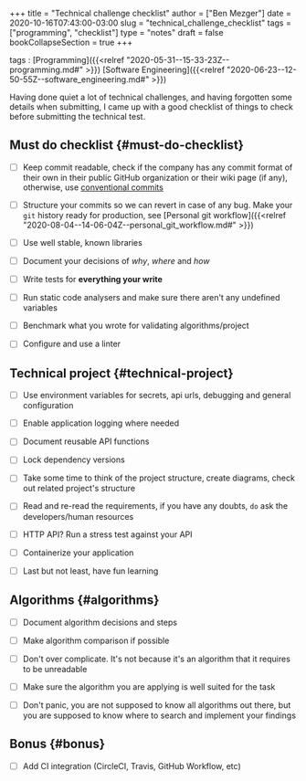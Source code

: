 +++
title = "Technical challenge checklist"
author = ["Ben Mezger"]
date = 2020-10-16T07:43:00-03:00
slug = "technical_challenge_checklist"
tags = ["programming", "checklist"]
type = "notes"
draft = false
bookCollapseSection = true
+++

tags
: [Programming]({{<relref "2020-05-31--15-33-23Z--programming.md#" >}}) [Software Engineering]({{<relref "2020-06-23--12-50-55Z--software_engineering.md#" >}})

Having done quiet a lot of technical challenges, and having forgotten some
details when submitting, I came up with a good checklist of things to check
before submitting the technical test.


## Must do checklist {#must-do-checklist}

-   [ ] Keep commit readable, check if the company has any commit format of their
    own in their public GitHub organization or their wiki page (if any),
    otherwise, use [conventional commits](https://www.conventionalcommits.org/en/v1.0.0/)
-   [ ] Structure your commits so we can revert in case of any bug. Make your
    `git` history ready for production, see [Personal git workflow]({{<relref "2020-08-04--14-06-04Z--personal_git_workflow.md#" >}})
-   [ ] Use well stable, known libraries
-   [ ] Document your decisions of _why_, _where_ and _how_
-   [ ] Write tests for **everything your write**
-   [ ] Run static code analysers and make sure there aren't any undefined
    variables
-   [ ] Benchmark what you wrote for validating algorithms/project
-   [ ] Configure and use a linter


## Technical project {#technical-project}

-   [ ] Use environment variables for secrets, api urls, debugging and general
    configuration
-   [ ] Enable application logging where needed
-   [ ] Document reusable API functions
-   [ ] Lock dependency versions
-   [ ] Take some time to think of the project structure, create diagrams, check
    out related project's structure
-   [ ] Read and re-read the requirements, if you have any doubts, `do` ask the
    developers/human resources
-   [ ] HTTP API? Run a stress test against your API
-   [ ] Containerize your application
-   [ ] Last but not least, have fun learning


## Algorithms {#algorithms}

-   [ ] Document algorithm decisions and steps
-   [ ] Make algorithm comparison if possible
-   [ ] Don't over complicate. It's not because it's an algorithm that it requires
    to be unreadable
-   [ ] Make sure the algorithm you are applying is well suited for the task
-   [ ] Don't panic, you are not supposed to know all algorithms out there, but
    you are supposed to know where to search and implement your findings


## Bonus {#bonus}

-   [ ] Add CI integration (CircleCI, Travis, GitHub Workflow, etc)